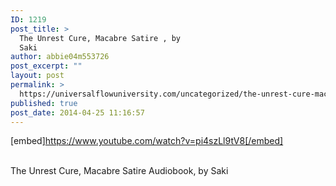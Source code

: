 ```yaml
---
ID: 1219
post_title: >
  The Unrest Cure, Macabre Satire , by
  Saki
author: abbie04m553726
post_excerpt: ""
layout: post
permalink: >
  https://universalflowuniversity.com/uncategorized/the-unrest-cure-macabre-satire-by-saki/
published: true
post_date: 2014-04-25 11:16:57
---
```

[embed]https://www.youtube.com/watch?v=pi4szLl9tV8[/embed]</br></br>
<p>The Unrest Cure, Macabre Satire Audiobook, by Saki</p>